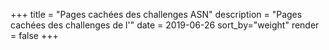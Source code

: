 +++
title = "Pages cachées des challenges ASN"
description = "Pages cachées des challenges de l'"
date = 2019-06-26
sort_by="weight"
render = false
+++
